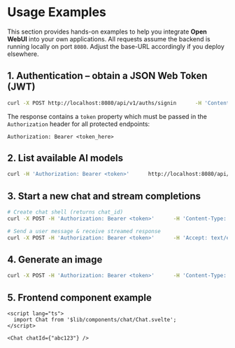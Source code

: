 
# Usage Examples

This section provides hands-on examples to help you integrate **Open WebUI** into your own applications. All requests assume the backend is running locally on port `8080`. Adjust the base-URL accordingly if you deploy elsewhere.

## 1. Authentication – obtain a JSON Web Token (JWT)

```bash
curl -X POST http://localhost:8080/api/v1/auths/signin      -H 'Content-Type: application/json'      -d '{"email": "demo@example.com", "password": "secret"}'
```

The response contains a `token` property which must be passed in the `Authorization` header for all protected endpoints:

```http
Authorization: Bearer <token_here>
```

## 2. List available AI models

```bash
curl -H 'Authorization: Bearer <token>'      http://localhost:8080/api/v1/models/
```

## 3. Start a new chat and stream completions

```bash
# Create chat shell (returns chat_id)
curl -X POST -H 'Authorization: Bearer <token>'      -H 'Content-Type: application/json'      -d '{"title": "My first chat"}'      http://localhost:8080/api/v1/chats/new

# Send a user message & receive streamed response
curl -X POST -H 'Authorization: Bearer <token>'      -H 'Accept: text/event-stream'      -H 'Content-Type: application/json'      -d '{"chat_id": "<chat_id>", "content": "Hello!"}'      http://localhost:8080/api/chat/completions
```

## 4. Generate an image

```bash
curl -X POST -H 'Authorization: Bearer <token>'      -H 'Content-Type: application/json'      -d '{"prompt": "Astronaut riding a horse in space"}'      http://localhost:8080/api/v1/images/generations
```

## 5. Frontend component example

```svelte
<script lang="ts">
  import Chat from '$lib/components/chat/Chat.svelte';
</script>

<Chat chatId={"abc123"} />
```

